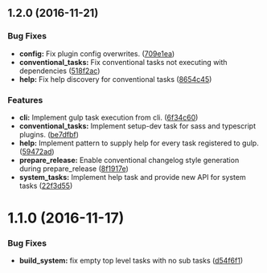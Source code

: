 <a name="1.2.0"></a>
## 1.2.0 (2016-11-21)


### Bug Fixes
* **config:** Fix plugin config overwrites. ([709e1ea](http://github.com/gulptraum/commit/709e1ea))
* **conventional_tasks:** Fix conventional tasks not executing with dependencies ([518f2ac](http://github.com/gulptraum/commit/518f2ac))
* **help:** Fix help discovery for conventional tasks ([8654c45](http://github.com/gulptraum/commit/8654c45))


### Features

* **cli:** Implement gulp task execution from cli. ([6f34c60](http://github.com/gulptraum/commit/6f34c60))
* **conventional_tasks:** Implement setup-dev task for sass and typescript plugins. ([be7dfbf](http://github.com/gulptraum/commit/be7dfbf))
* **help:** Implement pattern to supply help for every task registered to gulp. ([59472ad](http://github.com/gulptraum/commit/59472ad))
* **prepare_release:** Enable conventional changelog style generation during prepare_release ([8f1917e](http://github.com/gulptraum/commit/8f1917e))
* **system_tasks:** Implement help task and provide new API for system tasks ([22f3d55](http://github.com/gulptraum/commit/22f3d55))



<a name="1.1.0"></a>
# 1.1.0 (2016-11-17)


### Bug Fixes

* **build_system:** fix empty top level tasks with no sub tasks ([d54f6f1](http://github.com/gulptraum/commit/d54f6f1))
